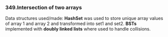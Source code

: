 ### 349.Intersection of two arrays
Data structures used/made: **HashSet** was used to store unique array values of array 1 and array 2 and transformed into set1 and set2.
**BSTs** implemented with **doubly linked lists** where used to handle collisions.
